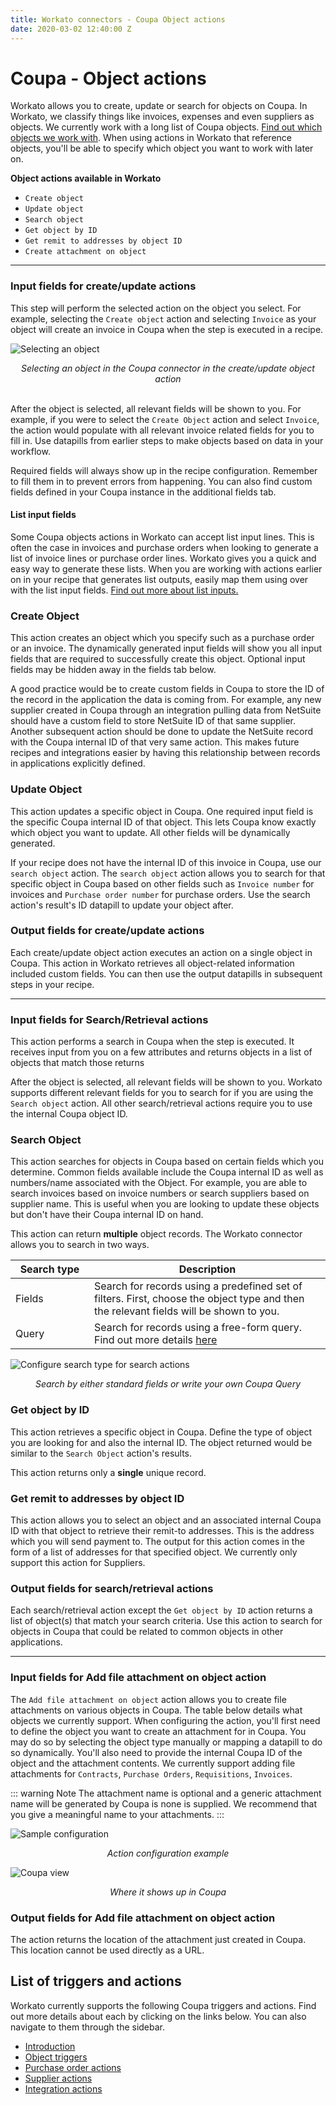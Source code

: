 ```yaml
---
title: Workato connectors - Coupa Object actions
date: 2020-03-02 12:40:00 Z
---
```


# Coupa - Object actions
Workato allows you to create, update or search for objects on Coupa. In Workato, we classify things like invoices, expenses and even suppliers as objects. We currently work with a long list of Coupa objects. [Find out which objects we work with](/connectors/coupa/introduction.md#objects). When using actions in Workato that reference objects, you'll be able to specify which object you want to work with later on.

**Object actions available in Workato**
- `Create object`
- `Update object`
- `Search object`
- `Get object by ID`
- `Get remit to addresses by object ID`
- `Create attachment on object`

____________

### Input fields for create/update actions
This step will perform the selected action on the object you select. For example, selecting the `Create object` action and selecting `Invoice` as your object will create an invoice in Coupa when the step is executed in a recipe.

![Selecting an object](~@img/coupa/selecting-object.gif)
<center><i>Selecting an object in the Coupa connector in the create/update object action</i></center>
<br>

After the object is selected, all relevant fields will be shown to you. For example, if you were to select the `Create Object` action and select `Invoice`, the action would populate with all relevant invoice related fields for you to fill in. Use datapills from earlier steps to make objects based on data in your workflow.

Required fields will always show up in the recipe configuration. Remember to fill them in to prevent errors from happening. You can also find custom fields defined in your Coupa instance in the additional fields tab.

#### List input fields
Some Coupa objects actions in Workato can accept list input lines. This is often the case in invoices and purchase orders when looking to generate a list of invoice lines or purchase order lines. Workato gives you a quick and easy way to generate these lists. When you are working with actions earlier on in your recipe that generates list outputs, easily map them using over with the list input fields. [Find out more about list inputs.](/features/list-management.md)

### Create Object
This action creates an object which you specify such as a purchase order or an invoice. The dynamically generated input fields will show you all input fields that are required to successfully create this object. Optional input fields may be hidden away in the fields tab below.

A good practice would be to create custom fields in Coupa to store the ID of the record in the application the data is coming from. For example, any new supplier created in Coupa through an integration pulling data from NetSuite should have a custom field to store NetSuite ID of that same supplier. Another subsequent action should be done to update the NetSuite record with the Coupa internal ID of that very same action. This makes future recipes and integrations easier by having this relationship between records in applications explicitly defined.

### Update Object
This action updates a specific object in Coupa. One required input field is the specific Coupa internal ID of that object. This lets Coupa know exactly which object you want to update. All other fields will be dynamically generated.

If your recipe does not have the internal ID of this invoice in Coupa, use our `search object` action. The `search object` action allows you to search for that specific object in Coupa based on other fields such as `Invoice number` for invoices and `Purchase order number` for purchase orders. Use the search action's result's ID datapill to update your object after.

### Output fields for create/update actions
Each create/update object action executes an action on a single object in Coupa. This action in Workato retrieves all object-related information included custom fields. You can then use the output datapills in subsequent steps in your recipe.

____________

### Input fields for Search/Retrieval actions
This action performs a search in Coupa when the step is executed. It receives input from you on a few attributes and returns objects in a list of objects that match those returns

After the object is selected, all relevant fields will be shown to you. Workato supports different relevant fields for you to search for if you are using the `Search object` action. All other search/retrieval actions require you to use the internal Coupa object ID.

### Search Object
This action searches for objects in Coupa based on certain fields which you determine. Common fields available include the Coupa internal ID as well as numbers/name associated with the Object. For example, you are able to search invoices based on invoice numbers or search suppliers based on supplier name. This is useful when you are looking to update these objects but don't have their Coupa internal ID on hand.

This action can return **multiple** object records. The Workato connector allows you to search in two ways.

<table class="unchanged rich-diff-level-one">
  <thead>
    <tr>
        <th width='25%'>Search type</th>
        <th>Description</th>
    </tr>
  </thead>
  <tbody>
    <tr>
      <td>Fields</td>
      <td>Search for records using a predefined set of filters. First, choose the object type and then the relevant fields will be shown to you.</td>
    </tr>
    <tr>
      <td>Query</td>
      <td>Search for records using a free-form query. Find out more details <a href='https://success.coupa.com/Integrate/Technical_Documentation/API/Get_Started/Querying_Options'>here</a></td>
    </tr>
  </tbody>
</table>

![Configure search type for search actions](~@img/coupa/search_input.gif)
<center><i>Search by either standard fields or write your own Coupa Query</i></center>

### Get object by ID
This action retrieves a specific object in Coupa. Define the type of object you are looking for and also the internal ID. The object returned would be similar to the `Search Object` action's results.

This action returns only a **single** unique record.

### Get remit to addresses by object ID
This action allows you to select an object and an associated internal Coupa ID with that object to retrieve their remit-to addresses. This is the address which you will send payment to. The output for this action comes in the form of a list of addresses for that specified object. We currently only support this action for Suppliers.

### Output fields for search/retrieval actions
Each search/retrieval action except the `Get object by ID` action returns a list of object(s) that match your search criteria. Use this action to search for objects in Coupa that could be related to common objects in other applications.
____________

### Input fields for Add file attachment on object action
The `Add file attachment on object` action allows you to create file attachments on various objects in Coupa. The table below details what objects we currently support. When configuring the action, you'll first need to define the object you want to create an attachment for in Coupa. You may do so by selecting the object type manually or mapping a datapill to do so dynamically. You'll also need to provide the internal Coupa ID of the object and the attachment contents. We currently support adding file attachments for `Contracts`, `Purchase Orders`, `Requisitions`, `Invoices`.

::: warning Note
The attachment name is optional and a generic attachment name will be generated by Coupa is none is supplied. We recommend that you give a meaningful name to your attachments.
:::

![Sample configuration](~@img/coupa/attachment-action-config.png)
<center><i>Action configuration example</i></center>

![Coupa view](~@img/coupa/attachment-coupa-view.png)
<center><i>Where it shows up in Coupa</i></center>

### Output fields for Add file attachment on object action
The action returns the location of the attachment just created in Coupa. This location cannot be used directly as a URL.

## List of triggers and actions
Workato currently supports the following Coupa triggers and actions. Find out more details about each by clicking on the links below. You can also navigate to them through the sidebar.

  * [Introduction](/connectors/coupa/introduction.md)
  * [Object triggers](/connectors/coupa/object-triggers.md)
  * [Purchase order actions](/connectors/coupa/purchase-order-actions.md)
  * [Supplier actions](/connectors/coupa/supplier-actions.md)
  * [Integration actions](/connectors/coupa/integration-action.md)
